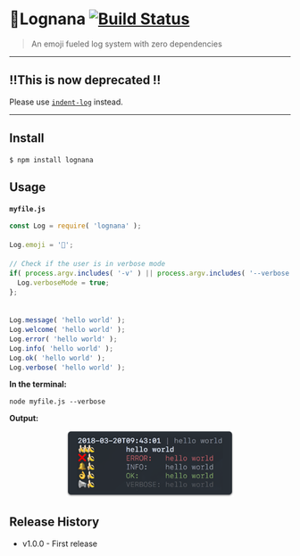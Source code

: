 # 🍌Lognana [![Build Status](https://travis-ci.org/alex-page/lognana.svg?branch=master)](https://travis-ci.org/alex-page/lognana)

> An emoji fueled log system with zero dependencies

---

## ‼️This is now deprecated ‼️
Please use [`indent-log`](https://github.com/dominikwilkowski/log) instead.

---

## Install

```console
$ npm install lognana
```


## Usage

__`myfile.js`__
```js
const Log = require( 'lognana' );

Log.emoji = '🍌';

// Check if the user is in verbose mode
if( process.argv.includes( '-v' ) || process.argv.includes( '--verbose' ) ) {
  Log.verboseMode = true;
};


Log.message( 'hello world' );
Log.welcome( 'hello world' );
Log.error( 'hello world' );
Log.info( 'hello world' );
Log.ok( 'hello world' );
Log.verbose( 'hello world' );
```

__In the terminal:__
```shell
node myfile.js --verbose
```

__Output:__
<p align="center">
	<img alt="Example output of the Log function" src="lognana.png" width="300px"/>
</p>



## Release History

* v1.0.0 - First release
